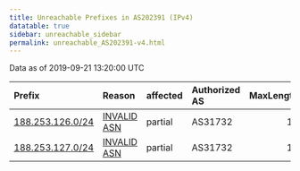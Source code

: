 ```yaml
---
title: Unreachable Prefixes in AS202391 (IPv4)
datatable: true
sidebar: unreachable_sidebar
permalink: unreachable_AS202391-v4.html
---
```


Data as of 2019-09-21 13:20:00 UTC


<div class="datatable-begin"></div>

| Prefix                                                     | Reason                                                                                                   | affected   | Authorized AS   |   MaxLength | Anchor                                         |   unreachable /24s |
|:-----------------------------------------------------------|:---------------------------------------------------------------------------------------------------------|:-----------|:----------------|------------:|:-----------------------------------------------|-------------------:|
| [188.253.126.0/24](https://stat.ripe.net/188.253.126.0/24) | [INVALID ASN](https://rpki-validator.ripe.net/announcement-preview?asn=AS202391&prefix=188.253.126.0/24) | partial    | AS31732         |          19 | [RIPE](unreachable_RIPE_NCC_RPKI_Root-v4.html) |                  1 |
| [188.253.127.0/24](https://stat.ripe.net/188.253.127.0/24) | [INVALID ASN](https://rpki-validator.ripe.net/announcement-preview?asn=AS202391&prefix=188.253.127.0/24) | partial    | AS31732         |          19 | [RIPE](unreachable_RIPE_NCC_RPKI_Root-v4.html) |                  1 |

<div class="datatable-end"></div>